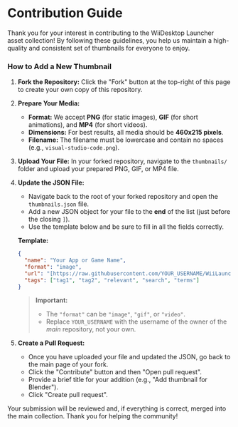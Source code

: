 # Contribution Guide

Thank you for your interest in contributing to the WiiDesktop Launcher asset collection! By following these guidelines, you help us maintain a high-quality and consistent set of thumbnails for everyone to enjoy.

### How to Add a New Thumbnail

1.  **Fork the Repository:** Click the "Fork" button at the top-right of this page to create your own copy of this repository.

2.  **Prepare Your Media:**
    * **Format:** We accept **PNG** (for static images), **GIF** (for short animations), and **MP4** (for short videos).
    * **Dimensions:** For best results, all media should be **460x215 pixels**.
    * **Filename:** The filename must be lowercase and contain no spaces (e.g., `visual-studio-code.png`).

3.  **Upload Your File:** In your forked repository, navigate to the `thumbnails/` folder and upload your prepared PNG, GIF, or MP4 file.

4.  **Update the JSON File:**
    * Navigate back to the root of your forked repository and open the `thumbnails.json` file.
    * Add a new JSON object for your file to the **end** of the list (just before the closing `]`).
    * Use the template below and be sure to fill in all the fields correctly.

    **Template:**
    ```json
    {
      "name": "Your App or Game Name",
      "format": "image",
      "url": "[https://raw.githubusercontent.com/YOUR_USERNAME/WiiLauncher-Assets/main/thumbnails/your-image-filename.png](https://raw.githubusercontent.com/YOUR_USERNAME/WiiLauncher-Assets/main/thumbnails/your-image-filename.png)",
      "tags": ["tag1", "tag2", "relevant", "search", "terms"]
    }
    ```
    > **Important:**
    > * The `"format"` can be `"image"`, `"gif"`, or `"video"`.
    > * Replace `YOUR_USERNAME` with the username of the owner of the *main* repository, not your own.

5.  **Create a Pull Request:**
    * Once you have uploaded your file and updated the JSON, go back to the main page of your fork.
    * Click the "Contribute" button and then "Open pull request".
    * Provide a brief title for your addition (e.g., "Add thumbnail for Blender").
    * Click "Create pull request".

Your submission will be reviewed and, if everything is correct, merged into the main collection. Thank you for helping the community!

